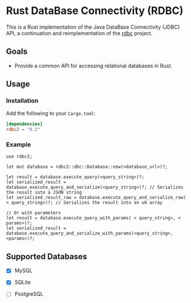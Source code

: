 # Rust DataBase Connectivity (RDBC)

This is a Rust implementation of the Java DataBase Connectivity (JDBC) API, a continuation and reimplementation of
the [rdbc](https://github.com/tokio-rs/rdbc) project.

## Goals

- Provide a common API for accessing relational databases in Rust.

## Usage

### Installation

Add the following to your `Cargo.toml`:

```toml
[dependencies]
rdbc2 = "0.2"
```

### Example

```
use rdbc2;

let mut database = rdbc2::dbc::Database::new(<database_url>)?;

let result = database.execute_query(<query_string>)?;
let serialized_result = database.execute_query_and_serialize(<query_string>)?; // Serializes the result into a JSON string
let serialized_result_raw = database.execute_query_and_serialize_raw( < query_string>)?; // Serializes the result into an u8 array

// Or with parameters
let result = database.execute_query_with_params( < query_string>, < params>)?;
let serialized_result = database.execute_query_and_serialize_with_params(<query_string>, <params>)?;
```

## Supported Databases

- [x] MySQL
- [x] SQLite
- [ ] PostgreSQL


